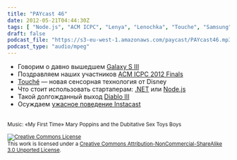 ```yaml
---
title: "PAYcast 46"
date: 2012-05-21T04:44:30Z
tags: [ "Node.js", "ACM ICPC", "Lenya", "Lenochka", "Touche", "Samsung", ".NET", "diablo", "Disney", "ACM", "Instacast", "PAYcast", "Galaxy" ]
draft: false
podcast_file: "https://s3-eu-west-1.amazonaws.com/paycast/PAYcast46.mp3"
podcast_type: "audio/mpeg"
---
```

<ul>
<li>Говорим о давно вышедшем <a href="http://www.mobile-review.com/review/samsung-galaxy-s3-fl2.shtml" target="_blank">Galaxy S III</a></li>
<li>Поздравляем наших участников <a href="http://icpc.baylor.edu/info/Results+World+Finals+2012" target="_blank">ACM ICPC 2012 Finals</a></li>
<li><a href="http://habrahabr.ru/post/143605/" target="_blank">Touché</a> — новая сенсорная технология от Disney</li>
<li>Что стоит использовать стартаперам: <a href="http://rlacovara.blogspot.com/2012/03/should-you-use-net-for-your-statup.html" target="_blank">.NET</a> или <a href="http://nodeguide.com/convincing_the_boss.html" target="_blank">Node.js</a></li>
<li>Такой долгожданный выход <a href="http://www.gamer.ru/diablo-3/tri-tysyachi-chertey-obzor-diablo-iii" target="_blank">Diablo III</a></li>
<li>Осуждаем <a href="http://www.theverge.com/2012/5/8/3006233/instacast-2-0-hands-on-features-price" target="_blank">ужасное поведение Instacast</a></li>
</ul>
<p><span id="more-577"></span><br />
<small>Music: &#171;My First Time&#187; Mary Poppins and the Dubitative Sex Toys Boys</small></p>
<p><small><a rel="license" href="http://creativecommons.org/licenses/by-nc-sa/3.0/"><img alt="Creative Commons License" style="border-width:0" src="http://i.creativecommons.org/l/by-nc-sa/3.0/80x15.png" /></a><br />This work is licensed under a <a rel="license" href="http://creativecommons.org/licenses/by-nc-sa/3.0/">Creative Commons Attribution-NonCommercial-ShareAlike 3.0 Unported License</a>.</small></p>

     